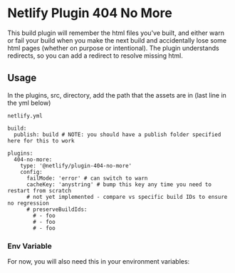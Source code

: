 # Netlify Plugin 404 No More

This build plugin will remember the html files you've built, and either warn or fail your build when you make the next build and accidentally lose some html pages (whether on purpose or intentional). The plugin understands redirects, so you can add a redirect to resolve missing html.

## Usage

In the plugins, src, directory, add the path that the assets are in (last line in the yml below)

`netlify.yml`

```
build:
  publish: build # NOTE: you should have a publish folder specified here for this to work

plugins:
  404-no-more:
    type: '@netlify/plugin-404-no-more'
    config:
      failMode: 'error' # can switch to warn
      cacheKey: 'anystring' # bump this key any time you need to restart from scratch
      # not yet implemented - compare vs specific build IDs to ensure no regression
      # preserveBuildIds: 
        # - foo 
        # - foo 
        # - foo 
```


### Env Variable

For now, you will also need this in your environment variables:

